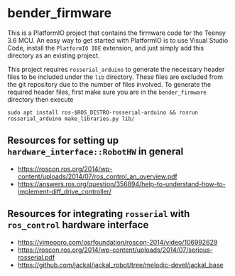 # bender_firmware
This is a PlatformIO project that contains the firmware code for the Teensy 3.6 MCU. An easy way to get started with PlatformIO is to use Visual Studio Code, install the `PlatformIO IDE` extension, and just simply add this directory as an existing project. 

This project requires `rosserial_arduino` to generate the necessary header files to be included under the `lib` directory. These files are excluded from the git repository due to the number of files involved. To generate the required header files, first make sure you are in the `bender_firmware` directory then execute
```
sudo apt install ros-$ROS_DISTRO-rosserial-arduino && rosrun rosserial_arduino make_libraries.py lib/
```

## Resources for setting up `hardware_interface::RobotHW` in general
- https://roscon.ros.org/2014/wp-content/uploads/2014/07/ros_control_an_overview.pdf
- https://answers.ros.org/question/356894/help-to-understand-how-to-implement-diff_drive_controller/

## Resources for integrating `rosserial` with `ros_control` hardware interface
- https://vimeopro.com/osrfoundation/roscon-2014/video/106992629
- https://roscon.ros.org/2014/wp-content/uploads/2014/07/serious-rosserial.pdf
- https://github.com/jackal/jackal_robot/tree/melodic-devel/jackal_base

